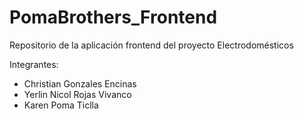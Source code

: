 # PomaBrothers_Frontend
Repositorio de la aplicación frontend del proyecto Electrodomésticos

Integrantes:

* Christian Gonzales Encinas
* Yerlin Nicol Rojas Vivanco
* Karen Poma Ticlla
